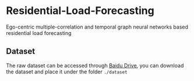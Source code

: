 # Residential-Load-Forecasting
Ego-centric multiple-correlation and temporal graph neural networks based residential load forecasting

## Dataset
The raw dataset can be accessed through [Baidu Drive](https://pan.baidu.com/s/1LdgmkRnxQYK8PIU5gIGFcA?pwd=9vf8 ), you can download the dataset and place it under the folder `./dataset`
